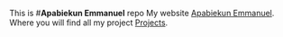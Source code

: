  This is #__Apabiekun Emmanuel__ repo
 My website [Apabiekun Emmanuel](https://emmanuelapabiekun.herokuapp.com/ "Apabiekun Emmanuel").
 Where you will find all my project [Projects](http://projectsbypablo.herokuapp.com// "Projects").